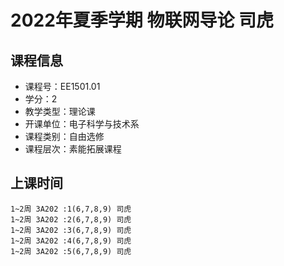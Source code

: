 # 2022年夏季学期 物联网导论 司虎






## 课程信息

- 课程号：EE1501.01
- 学分：2
- 教学类型：理论课
- 开课单位：电子科学与技术系
- 课程类别：自由选修
- 课程层次：素能拓展课程

## 上课时间

```
1~2周 3A202 :1(6,7,8,9) 司虎
1~2周 3A202 :2(6,7,8,9) 司虎
1~2周 3A202 :3(6,7,8,9) 司虎
1~2周 3A202 :4(6,7,8,9) 司虎
1~2周 3A202 :5(6,7,8,9) 司虎
```

